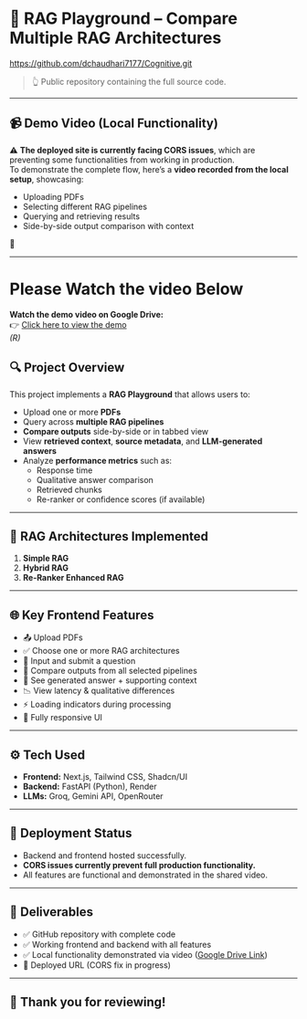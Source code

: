 # 🧠 RAG Playground – Compare Multiple RAG Architectures

https://github.com/dchaudhari7177/Cognitive.git 
> 👆 Public repository containing the full source code.

---

## 📹 Demo Video (Local Functionality)

⚠️ **The deployed site is currently facing CORS issues**, which are preventing some functionalities from working in production.  
To demonstrate the complete flow, here’s a **video recorded from the local setup**, showcasing:

- Uploading PDFs
- Selecting different RAG pipelines
- Querying and retrieving results
- Side-by-side output comparison with context

📁

---
# Please Watch the video Below
 **Watch the demo video on Google Drive:**  
👉 [Click here to view the demo](https://drive.google.com/file/d/1J03PcaxUngdxH9xMmX1KNjoCyf99w9QD/view?usp=sharing)  
*(R)*
## 🔍 Project Overview

This project implements a **RAG Playground** that allows users to:

- Upload one or more **PDFs**
- Query across **multiple RAG pipelines**
- **Compare outputs** side-by-side or in tabbed view
- View **retrieved context**, **source metadata**, and **LLM-generated answers**
- Analyze **performance metrics** such as:
  - Response time
  - Qualitative answer comparison
  - Retrieved chunks
  - Re-ranker or confidence scores (if available)

---

## 🧪 RAG Architectures Implemented

1. **Simple RAG**
2. **Hybrid RAG**
3. **Re-Ranker Enhanced RAG**

---

## 🌐 Key Frontend Features

- 📤 Upload PDFs
- ✅ Choose one or more RAG architectures
- 💬 Input and submit a question
- 🔁 Compare outputs from all selected pipelines
- 🧠 See generated answer + supporting context
- 📉 View latency & qualitative differences
- ⚡ Loading indicators during processing
- 📱 Fully responsive UI

---

## ⚙️ Tech Used

- **Frontend:** Next.js, Tailwind CSS, Shadcn/UI
- **Backend:** FastAPI (Python), Render
- **LLMs:** Groq, Gemini API, OpenRouter


---

## 🚧 Deployment Status

- Backend and frontend hosted successfully.
- **CORS issues currently prevent full production functionality.**
- All features are functional and demonstrated in the shared video.

---

## 📝 Deliverables

- ✅ GitHub repository with complete code
- ✅ Working frontend and backend with all features
- ✅ Local functionality demonstrated via video ([Google Drive Link](https://drive.google.com/file/d/1J03PcaxUngdxH9xMmX1KNjoCyf99w9QD/view?usp=drive_link))
- 🚧 Deployed URL (CORS fix in progress)

---

## 🙌 Thank you for reviewing!
